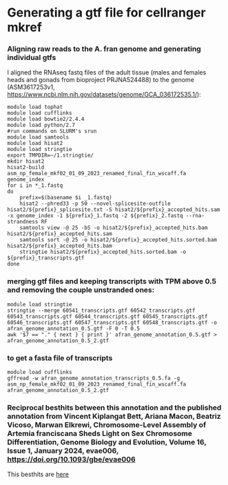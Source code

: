 # Generating a gtf file for cellranger mkref


### Aligning raw reads to the A. fran genome and generating individual gtfs
I aligned the RNAseq fastq files of the adult tissue (males and females heads and gonads from bioproject PRJNA524488) to the genome (ASM3617253v1, https://www.ncbi.nlm.nih.gov/datasets/genome/GCA_036172535.1/):
```
module load tophat
module load cufflinks
module load bowtie2/2.4.4
module load python/2.7
#run commands on SLURM's srun
module load samtools
module load hisat2
module load stringtie
export TMPDIR=~/1.stringtie/
mkdir hisat2
hisat2-build asm_np_female_mkf02_01_09_2023_renamed_final_fin_wscaff.fa genome_index
for i in *_1.fastq
do
    prefix=$(basename $i _1.fastq)
    hisat2 --phred33 -p 50 --novel-splicesite-outfile hisat2/${prefix}_splicesite.txt -S hisat2/${prefix}_accepted_hits.sam -x genome_index -1 ${prefix}_1.fastq -2 ${prefix}_2.fastq --rna-strandness RF
    samtools view -@ 25 -bS -o hisat2/${prefix}_accepted_hits.bam hisat2/${prefix}_accepted_hits.sam
    samtools sort -@ 25 -o hisat2/${prefix}_accepted_hits.sorted.bam hisat2/${prefix}_accepted_hits.bam
    stringtie hisat2/${prefix}_accepted_hits.sorted.bam -o ${prefix}_transcripts.gtf
done
```
### merging gtf files and keeping transcripts with TPM above 0.5 and removing the couple unstranded ones:
```
module load stringtie
stringtie --merge 60541_transcripts.gtf 60542_transcripts.gtf 60543_transcripts.gtf 60544_transcripts.gtf 60545_transcripts.gtf 60546_transcripts.gtf 60547_transcripts.gtf 60548_transcripts.gtf -o afran_genome_annotation_0.5.gtf -F 0 -T 0.5
awk '$7 == "." { next } { print }' afran_genome_annotation_0.5.gtf > afran_genome_annotation_0.5_2.gtf
```
### to get a fasta file of transcripts
```
module load cufflinks
gffread -w afran_genome_annotation_transcripts_0.5.fa -g asm_np_female_mkf02_01_09_2023_renamed_final_fin_wscaff.fa afran_genome_annotation_0.5_2.gtf
```
### Reciprocal besthits between this annotation and the published annotation from Vincent Kiplangat Bett, Ariana Macon, Beatriz Vicoso, Marwan Elkrewi, Chromosome-Level Assembly of Artemia franciscana Sheds Light on Sex Chromosome Differentiation, Genome Biology and Evolution, Volume 16, Issue 1, January 2024, evae006, https://doi.org/10.1093/gbe/evae006
This besthits are [here](https://github.com/Melkrewi/Artemia-snRNAseq-Project/blob/main/annotation/Current_vs_annotation.txt) 
